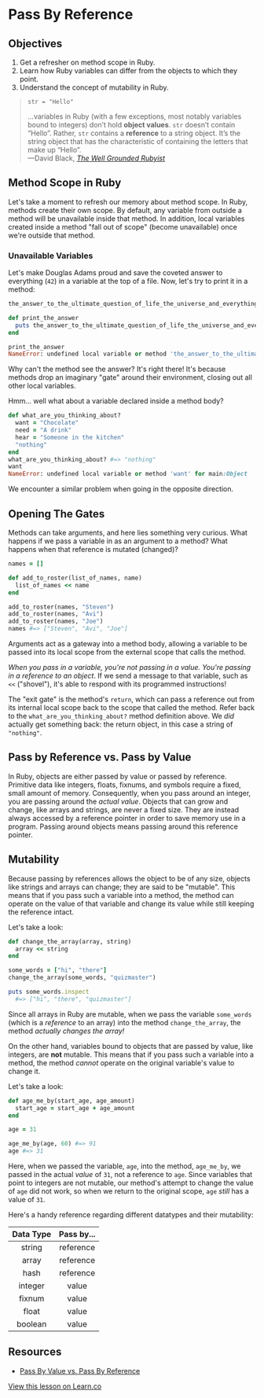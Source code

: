 # Pass By Reference

## Objectives

1. Get a refresher on method scope in Ruby.
2. Learn how Ruby variables can differ from the objects to which they point.
3. Understand the concept of mutability in Ruby.

> `str = "Hello"`
>
> ...variables in Ruby (with a few exceptions, most notably variables bound to integers) don’t hold **object values**. `str` doesn’t contain “Hello”. Rather, `str` contains a **reference** to a string object. It’s the string object that has the characteristic of containing the letters that make up “Hello”.  
> —David Black, [*The Well Grounded Rubyist*](http://www.amazon.com/The-Well-Grounded-Rubyist-David-Black/dp/1933988657)

## Method Scope in Ruby

Let's take a moment to refresh our memory about method scope. In Ruby, methods create their own scope. By default, any variable from outside a method will be unavailable inside that method. In addition, local variables created inside a method "fall out of scope" (become unavailable) once we're outside that method.

### Unavailable Variables

Let's make Douglas Adams proud and save the coveted answer to everything (`42`) in a variable at the top of a file. Now, let's try to print it in a method:

``` ruby
the_answer_to_the_ultimate_question_of_life_the_universe_and_everything = 42

def print_the_answer
  puts the_answer_to_the_ultimate_question_of_life_the_universe_and_everything
end

print_the_answer
NameError: undefined local variable or method 'the_answer_to_the_ultimate_question_of_life_the_universe_and_everything' for main:Object
```

Why can't the method see the answer? It's right there! It's because methods drop an imaginary "gate" around their environment, closing out all other local variables.

Hmm... well what about a variable declared inside a method body?

``` ruby
def what_are_you_thinking_about?
  want = "Chocolate"
  need = "A drink"
  hear = "Someone in the kitchen"
  "nothing"
end
what_are_you_thinking_about? #=> "nothing"
want
NameError: undefined local variable or method 'want' for main:Object
```

We encounter a similar problem when going in the opposite direction.

## Opening The Gates

Methods can take arguments, and here lies something very curious. What happens if we pass a variable in as an argument to a method? What happens when that reference is mutated (changed)?

``` ruby
names = []

def add_to_roster(list_of_names, name)
  list_of_names << name
end

add_to_roster(names, "Steven")
add_to_roster(names, "Avi")
add_to_roster(names, "Joe")
names #=> ["Steven", "Avi", "Joe"]
```

Arguments act as a gateway into a method body, allowing a variable to be passed into its local scope from the external scope that calls the method.

*When you pass in a variable, you're not passing in a value. You're passing in a reference to an object*. If we send a message to that variable, such as `<<` ("shovel"), it's able to respond with its programmed instructions!

The "exit gate" is the method's `return`, which can pass a reference out from its internal local scope back to the scope that called the method. Refer back to the `what_are_you_thinking_about?` method definition above. We *did* actually get something back: the return object, in this case a string of `"nothing"`.

## Pass by Reference vs. Pass by Value

In Ruby, objects are either passed by value or passed by reference. Primitive data like integers, floats, fixnums, and symbols require a fixed, small amount of memory. Consequently, when you pass around an integer, you are passing around the *actual value*. Objects that can grow and change, like arrays and strings, are never a fixed size. They are instead always accessed by a reference pointer in order to save memory use in a program. Passing around objects means passing around this reference pointer.

## Mutability

Because passing by references allows the object to be of any size, objects like strings and arrays can change; they are said to be "mutable". This means that if you pass such a variable into a method, the method can operate on the value of that variable and change its value while still keeping the reference intact. 

Let's take a look: 

```ruby
def change_the_array(array, string)
  array << string
end

some_words = ["hi", "there"]
change_the_array(some_words, "quizmaster")

puts some_words.inspect
  #=> ["hi", "there", "quizmaster"]

```

Since all arrays in Ruby are mutable, when we pass the variable `some_words` (which is a *reference* to an array) into the method `change_the_array`, the method *actually changes the array!*


On the other hand, variables bound to objects that are passed by value, like integers, are **not** mutable. This means that if you pass such a variable into a method, the method *cannot* operate on the original variable's value to change it. 

Let's take a look:

``` ruby
def age_me_by(start_age, age_amount)
  start_age = start_age + age_amount
end

age = 31

age_me_by(age, 60) #=> 91
age #=> 31
```

Here, when we passed the variable, `age`, into the method, `age_me_by`, we passed in the actual *value* of `31`, not a reference to `age`. Since variables that point to integers are not mutable, our method's attempt to change the value of `age` did not work, so when we return to the original scope, `age` *still* has a value of `31`. 

Here's a handy reference regarding different datatypes and their mutability:

| Data Type | Pass by... |
|:---------:|:----------:|
| string    | reference  |
| array     | reference  |
| hash      | reference  |
| integer   | value      |
| fixnum    | value      |
| float     | value      |
| boolean   | value      |


## Resources

* [Pass By Value vs. Pass By Reference](http://ahimmelstoss.github.io/blog/2014/06/11/pass-by-value-vs-pass-by-reference-in-ruby/)

<a href='https://learn.co/lessons/pass-by-reference' data-visibility='hidden'>View this lesson on Learn.co</a>
